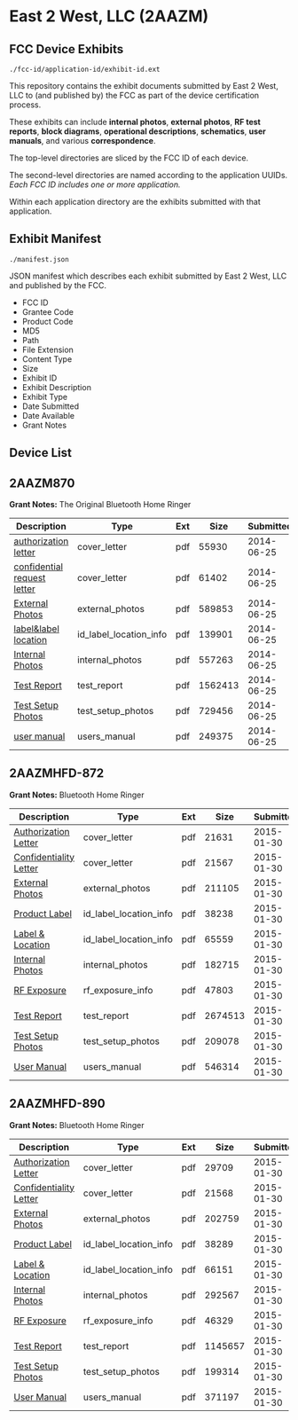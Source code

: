 # East 2 West, LLC (2AAZM)
## FCC Device Exhibits

```
./fcc-id/application-id/exhibit-id.ext
```

This repository contains the exhibit documents submitted by East 2 West, LLC to (and published by) the FCC as part of the device certification process.

These exhibits can include **internal photos**, **external photos**, **RF test reports**, **block diagrams**, **operational descriptions**, **schematics**, **user manuals**, and various **correspondence**.

The top-level directories are sliced by the FCC ID of each device.

The second-level directories are named according to the application UUIDs. *Each FCC ID includes one or more application.*

Within each application directory are the exhibits submitted with that application. 

## Exhibit Manifest

```
./manifest.json
```

JSON manifest which describes each exhibit submitted by East 2 West, LLC and published by the FCC.

- FCC ID
- Grantee Code
- Product Code
- MD5
- Path
- File Extension
- Content Type
- Size
- Exhibit ID
- Exhibit Description
- Exhibit Type
- Date Submitted
- Date Available
- Grant Notes

## Device List
## 2AAZM870
**Grant Notes:** The Original Bluetooth Home Ringer

| Description | Type | Ext | Size | Submitted | Available |
| ----------- | ---- | --- | ---- | --------- | --------- |
| [authorization letter](2AAZM870/9eef39c54c8ae429e2382f88ea4b2204/2306350.pdf) | cover_letter | pdf | 55930 | 2014-06-25 | 2014-06-25 |
| [confidential request letter](2AAZM870/9eef39c54c8ae429e2382f88ea4b2204/2306353.pdf) | cover_letter | pdf | 61402 | 2014-06-25 | 2014-06-25 |
| [External Photos](2AAZM870/9eef39c54c8ae429e2382f88ea4b2204/2306354.pdf) | external_photos | pdf | 589853 | 2014-06-25 | 2014-06-25 |
| [label&label location](2AAZM870/9eef39c54c8ae429e2382f88ea4b2204/2306356.pdf) | id_label_location_info | pdf | 139901 | 2014-06-25 | 2014-06-25 |
| [Internal Photos](2AAZM870/9eef39c54c8ae429e2382f88ea4b2204/2306355.pdf) | internal_photos | pdf | 557263 | 2014-06-25 | 2014-06-25 |
| [Test Report](2AAZM870/9eef39c54c8ae429e2382f88ea4b2204/2306359.pdf) | test_report | pdf | 1562413 | 2014-06-25 | 2014-06-25 |
| [Test Setup Photos](2AAZM870/9eef39c54c8ae429e2382f88ea4b2204/2306360.pdf) | test_setup_photos | pdf | 729456 | 2014-06-25 | 2014-06-25 |
| [user manual](2AAZM870/9eef39c54c8ae429e2382f88ea4b2204/2306361.pdf) | users_manual | pdf | 249375 | 2014-06-25 | 2014-06-25 |
## 2AAZMHFD-872
**Grant Notes:** Bluetooth Home Ringer

| Description | Type | Ext | Size | Submitted | Available |
| ----------- | ---- | --- | ---- | --------- | --------- |
| [Authorization Letter](2AAZMHFD-872/c4cd054e904178323e5caea5106a809e/2519760.pdf) | cover_letter | pdf | 21631 | 2015-01-30 | 2015-01-30 |
| [Confidentiality Letter](2AAZMHFD-872/c4cd054e904178323e5caea5106a809e/2519761.pdf) | cover_letter | pdf | 21567 | 2015-01-30 | 2015-01-30 |
| [External Photos](2AAZMHFD-872/c4cd054e904178323e5caea5106a809e/2519797.pdf) | external_photos | pdf | 211105 | 2015-01-30 | 2015-01-30 |
| [Product Label](2AAZMHFD-872/c4cd054e904178323e5caea5106a809e/2519798.pdf) | id_label_location_info | pdf | 38238 | 2015-01-30 | 2015-01-30 |
| [Label & Location](2AAZMHFD-872/c4cd054e904178323e5caea5106a809e/2519800.pdf) | id_label_location_info | pdf | 65559 | 2015-01-30 | 2015-01-30 |
| [Internal Photos](2AAZMHFD-872/c4cd054e904178323e5caea5106a809e/2519799.pdf) | internal_photos | pdf | 182715 | 2015-01-30 | 2015-01-30 |
| [RF Exposure](2AAZMHFD-872/c4cd054e904178323e5caea5106a809e/2519794.pdf) | rf_exposure_info | pdf | 47803 | 2015-01-30 | 2015-01-30 |
| [Test Report](2AAZMHFD-872/c4cd054e904178323e5caea5106a809e/2519795.pdf) | test_report | pdf | 2674513 | 2015-01-30 | 2015-01-30 |
| [Test Setup Photos](2AAZMHFD-872/c4cd054e904178323e5caea5106a809e/2519796.pdf) | test_setup_photos | pdf | 209078 | 2015-01-30 | 2015-01-30 |
| [User Manual](2AAZMHFD-872/c4cd054e904178323e5caea5106a809e/2519801.pdf) | users_manual | pdf | 546314 | 2015-01-30 | 2015-01-30 |
## 2AAZMHFD-890
**Grant Notes:** Bluetooth Home Ringer

| Description | Type | Ext | Size | Submitted | Available |
| ----------- | ---- | --- | ---- | --------- | --------- |
| [Authorization Letter](2AAZMHFD-890/0a2b39350868e5c87dfa08214e6aa7ae/2519802.pdf) | cover_letter | pdf | 29709 | 2015-01-30 | 2015-01-30 |
| [Confidentiality Letter](2AAZMHFD-890/0a2b39350868e5c87dfa08214e6aa7ae/2519803.pdf) | cover_letter | pdf | 21568 | 2015-01-30 | 2015-01-30 |
| [External Photos](2AAZMHFD-890/0a2b39350868e5c87dfa08214e6aa7ae/2519823.pdf) | external_photos | pdf | 202759 | 2015-01-30 | 2015-01-30 |
| [Product Label](2AAZMHFD-890/0a2b39350868e5c87dfa08214e6aa7ae/2519824.pdf) | id_label_location_info | pdf | 38289 | 2015-01-30 | 2015-01-30 |
| [Label & Location](2AAZMHFD-890/0a2b39350868e5c87dfa08214e6aa7ae/2519826.pdf) | id_label_location_info | pdf | 66151 | 2015-01-30 | 2015-01-30 |
| [Internal Photos](2AAZMHFD-890/0a2b39350868e5c87dfa08214e6aa7ae/2519825.pdf) | internal_photos | pdf | 292567 | 2015-01-30 | 2015-01-30 |
| [RF Exposure](2AAZMHFD-890/0a2b39350868e5c87dfa08214e6aa7ae/2519820.pdf) | rf_exposure_info | pdf | 46329 | 2015-01-30 | 2015-01-30 |
| [Test Report](2AAZMHFD-890/0a2b39350868e5c87dfa08214e6aa7ae/2519821.pdf) | test_report | pdf | 1145657 | 2015-01-30 | 2015-01-30 |
| [Test Setup Photos](2AAZMHFD-890/0a2b39350868e5c87dfa08214e6aa7ae/2519822.pdf) | test_setup_photos | pdf | 199314 | 2015-01-30 | 2015-01-30 |
| [User Manual](2AAZMHFD-890/0a2b39350868e5c87dfa08214e6aa7ae/2519827.pdf) | users_manual | pdf | 371197 | 2015-01-30 | 2015-01-30 |
